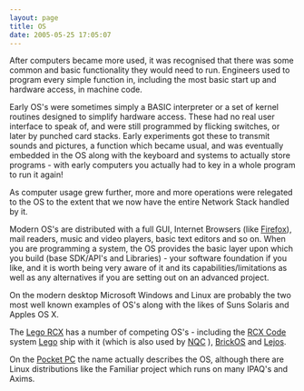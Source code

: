 ```yaml
---
layout: page
title: OS
date: 2005-05-25 17:05:07
---
```

<p>After computers became more used, it was recognised that there was some common and basic functionality they would need to run. Engineers used to program every simple function in, including the most basic start up and hardware access, in machine code.
</p>
<p>Early OS's were sometimes simply a BASIC interpreter or a set of kernel routines designed to simplify hardware access. These had no real user interface to speak of, and were still programmed by flicking switches, or later by punched card stacks. Early experiments got these to transmit sounds and pictures, a function which became usual, and was eventually embedded in the OS along with the keyboard and systems to actually store programs - with early computers you actually had to key in a whole program to run it again!
</p>
<p>As computer usage grew further, more and more operations were relegated to the OS to the extent that we now have the entire Network Stack handled by it.
</p>
<p>Modern OS's are distributed with a full GUI, Internet Browsers (like <a href="http://getfirefox.org" rel="external" target="_blank">Firefox</a>), mail readers, music and video players, basic text editors and so on. When you are programming a system, the OS provides the basic layer upon which you build (base SDK/API's and Libraries) - your software foundation if you like, and it is worth being very aware of it and its capabilities/limitations as well as any alternatives if you are setting out on an advanced project.
</p>
<p>On the modern desktop Microsoft Windows and Linux are probably the two most well known examples of OS's along with the likes of Suns Solaris and Apples OS X.
</p>
<p>The <a href="/wiki/rcx.html" title="The Lego RCX">Lego RCX</a> has a number of competing OS's - including the <a href="/wiki/rcx_code.html" title="Lego's own simple programming language">RCX Code</a> system <a href="/wiki/lego.html" title="The best known construction toy">Lego</a> ship with it (which is also used by <a href="/wiki/nqc.html" title="Not Quite C - A Lego PBrick Programming Language">NQC</a> ), <a href="/wiki/brickos.html" title="An entire Embedded OS for the RCX">BrickOS</a> and <a href="/wiki/lejos.html" title="A Java Based Lego RCX OS">Lejos</a>.
</p>
<p>On the <a href="/wiki/pocket_pc.html" title="Pocket PC">Pocket PC</a> the name actually describes the OS, although there are Linux distributions like the Familiar project which runs on many IPAQ's and Axims.
</p>

